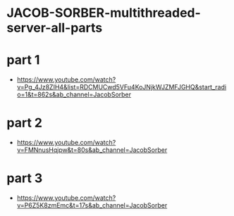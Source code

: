 # JACOB-SORBER-multithreaded-server-all-parts

# part 1

* https://www.youtube.com/watch?v=Pg_4Jz8ZIH4&list=RDCMUCwd5VFu4KoJNjkWJZMFJGHQ&start_radio=1&t=862s&ab_channel=JacobSorber

# part 2

* https://www.youtube.com/watch?v=FMNnusHqjpw&t=80s&ab_channel=JacobSorber

# part 3

* https://www.youtube.com/watch?v=P6Z5K8zmEmc&t=17s&ab_channel=JacobSorber
